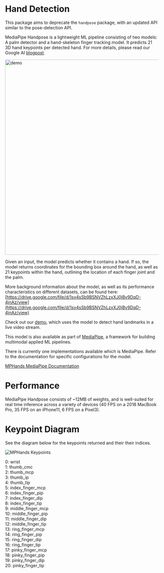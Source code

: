 # Hand Detection

This package aims to deprecate the `handpose` package, with an updated API similar to the pose-detection API.

MediaPipe Handpose is a lightweight ML pipeline consisting of two models: A palm detector and a hand-skeleton finger tracking model. It predicts 21 3D hand keypoints per detected hand. For more details, please read our Google AI [blogpost](https://ai.googleblog.com/2019/08/on-device-real-time-hand-tracking-with.html).

<img src="demo/demo.gif" alt="demo" style="width:640px" />

Given an input, the model predicts whether it contains a hand. If so, the model returns coordinates for the bounding box around the hand, as well as 21 keypoints within the hand, outlining the location of each finger joint and the palm.

More background information about the model, as well as its performance characteristics on different datasets, can be found here: [https://drive.google.com/file/d/1sv4sSb9BSNVZhLzxXJ0jBv9DqD-4jnAz/view](https://drive.google.com/file/d/1sv4sSb9BSNVZhLzxXJ0jBv9DqD-4jnAz/view)

Check out our [demo](https://storage.googleapis.com/tfjs-models/demos/handtrack/index.html), which uses the model to detect hand landmarks in a live video stream.

This model is also available as part of [MediaPipe](https://hand.mediapipe.dev/), a framework for building multimodal applied ML pipelines.

There is currently one implementations available which is MediaPipe. Refer to the documentation for specific configurations for the model.

[MPHands MediaPipe Documentation](https://github.com/tensorflow/tfjs-models/tree/master/hand-detection/src/mediapipe)

# Performance

MediaPipe Handpose consists of ~12MB of weights, and is well-suited for real time inference across a variety of devices (40 FPS on a 2018 MacBook Pro, 35 FPS on an iPhone11, 6 FPS on a Pixel3).

# Keypoint Diagram
See the diagram below for the keypoints returned and their their indices.

![MPHands Keypoints](https://google.github.io/mediapipe/images/mobile/hand_landmarks.png)

0: wrist  \
1: thumb_cmc \
2: thumb_mcp  \
3: thumb_ip  \
4: thumb_tip  \
5: index_finger_mcp  \
6: index_finger_pip  \
7: index_finger_dip  \
8: index_finger_tip  \
9: middle_finger_mcp  \
10: middle_finger_pip  \
11: middle_finger_dip  \
12: middle_finger_tip  \
13: ring_finger_mcp  \
14: ring_finger_pip  \
15: ring_finger_dip  \
16: ring_finger_tip  \
17: pinky_finger_mcp  \
18: pinky_finger_pip  \
19: pinky_finger_dip  \
20: pinky_finger_tip

